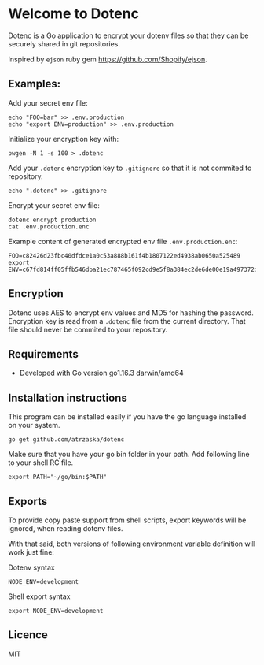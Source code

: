 # Welcome to Dotenc

Dotenc is a Go application to encrypt your dotenv files so that they can be securely shared in git repositories.

Inspired by `ejson` ruby gem https://github.com/Shopify/ejson.

## Examples:

Add your secret env file:

    echo "FOO=bar" >> .env.production
    echo "export ENV=production" >> .env.production

Initialize your encryption key with:

    pwgen -N 1 -s 100 > .dotenc

Add your `.dotenc` encryption key to `.gitignore` so that it is not commited to repository.

    echo ".dotenc" >> .gitignore

Encrypt your secret env file:

    dotenc encrypt production
    cat .env.production.enc

Example content of generated encrypted env file `.env.production.enc`:

    FOO=c82426d23fbc40dfdce1a0c53a888b161f4b1807122ed4938ab0650a525489
    export ENV=c67fd814ff05ffb546dba21ec787465f092cd9e5f8a384ec2de6de00e19a497372ddbc717b9e

## Encryption

Dotenc uses AES to encrypt env values and MD5 for hashing the password.
Encryption key is read from a `.dotenc` file from the current directory.
That file should never be commited to your repository.

## Requirements

- Developed with Go version go1.16.3 darwin/amd64

## Installation instructions

This program can be installed easily if you have the go language installed on your system.

    go get github.com/atrzaska/dotenc

Make sure that you have your go bin folder in your path. Add following line to your shell RC file.

    export PATH="~/go/bin:$PATH"

## Exports

To provide copy paste support from shell scripts, export keywords will be ignored, when reading dotenv files.

With that said, both versions of following environment variable definition will work just fine:

Dotenv syntax

    NODE_ENV=development

Shell export syntax

    export NODE_ENV=development

## Licence

MIT

